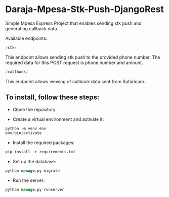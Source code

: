 # Daraja-Mpesa-Stk-Push-DjangoRest
Simple Mpesa Express Project that enables sending stk push and generating callback data.

Available endpoints:

```sql
/stk/
 ```
This endpoint allows sending stk push to the provided phone number. The required data for this POST request is phone number and amount.

```sql
/callback/
 ```
This endpoint allows viewing of callback data sent from Safaricom.

## To install, follow these steps:

- Clone the repository
 
- Create a virtual environment and activate it:
```sql
python -m venv env
env/bin/activate
```
- Install the required packages:
```sql
pip install -r requirements.txt 
```
- Set up the database:
```sql
python manage.py migrate
```
- Run the server:
```sql
python manage.py runserver
